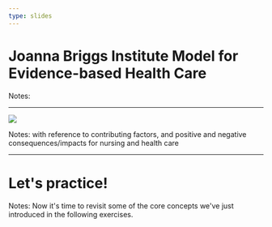 ```yaml
---
type: slides
---
```


# Joanna Briggs Institute Model for Evidence-based Health Care

Notes: 

---

![](https://github.com/awconway/NUR1027-FALL-2019/blob/master/images/JBI.png?raw=true)

Notes: with reference to contributing factors, and positive and negative consequences/impacts for nursing and health care

---

# Let's practice!

Notes: Now it's time to revisit some of the core concepts we've just introduced in the following exercises.
